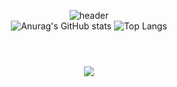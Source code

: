 <div align="center">
  
  ![header](https://capsule-render.vercel.app/api?type=waving&color=364765&fontColor=FAF7F5&textBg=282829&height=300&section=header&text=PKWESST&fontSize=90)
  <br>
  ![Anurag's GitHub stats](https://github-readme-stats.vercel.app/api?username=pkwesst&show_icons=true&theme=graywhite)
  ![Top Langs](https://github-readme-stats.vercel.app/api/top-langs/?username=pkwesst&theme=graywhite)
  <br>
  <h1></h1>
  <br>
  <a href="https://mail.google.com/mail/?view=cm&amp;fs=1&amp;to=pkwesst@gmail.com" target="_blank"><img src="https://img.shields.io/badge/pkwesst@gmail.com-red?style=for-the-badge&logo=Gmail&logoColor=white"/></a>

</div>
